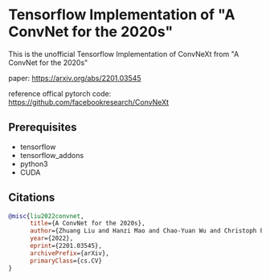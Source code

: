 # Tensorflow Implementation of "A ConvNet for the 2020s"

This is the unofficial Tensorflow Implementation of ConvNeXt from "A ConvNet for the 2020s"

paper: https://arxiv.org/abs/2201.03545

reference offical pytorch code: https://github.com/facebookresearch/ConvNeXt

## Prerequisites

+ tensorflow
+ tensorflow_addons
+ python3
+ CUDA

## Citations

```bibtex
@misc{liu2022convnet,
      title={A ConvNet for the 2020s}, 
      author={Zhuang Liu and Hanzi Mao and Chao-Yuan Wu and Christoph Feichtenhofer and Trevor Darrell and Saining Xie},
      year={2022},
      eprint={2201.03545},
      archivePrefix={arXiv},
      primaryClass={cs.CV}
}
```
